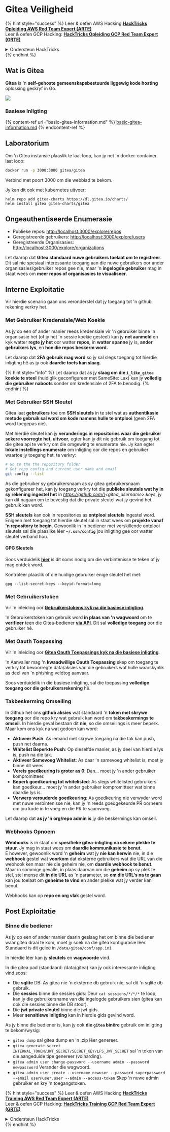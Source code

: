 # Gitea Veiligheid

{% hint style="success" %}
Leer & oefen AWS Hacking:<img src="../../.gitbook/assets/image (1).png" alt="" data-size="line">[**HackTricks Opleiding AWS Red Team Expert (ARTE)**](https://training.hacktricks.xyz/courses/arte)<img src="../../.gitbook/assets/image (1).png" alt="" data-size="line">\
Leer & oefen GCP Hacking: <img src="../../.gitbook/assets/image (2).png" alt="" data-size="line">[**HackTricks Opleiding GCP Red Team Expert (GRTE)**<img src="../../.gitbook/assets/image (2).png" alt="" data-size="line">](https://training.hacktricks.xyz/courses/grte)

<details>

<summary>Ondersteun HackTricks</summary>

* Kyk na die [**subskripsie planne**](https://github.com/sponsors/carlospolop)!
* **Sluit aan by die** 💬 [**Discord groep**](https://discord.gg/hRep4RUj7f) of die [**telegram groep**](https://t.me/peass) of **volg** ons op **Twitter** 🐦 [**@hacktricks\_live**](https://twitter.com/hacktricks\_live)**.**
* **Deel hacking truuks deur PR's in te dien na die** [**HackTricks**](https://github.com/carlospolop/hacktricks) en [**HackTricks Cloud**](https://github.com/carlospolop/hacktricks-cloud) github repos.

</details>
{% endhint %}

## Wat is Gitea

**Gitea** is 'n **self-gehoste gemeenskapsbestuurde liggewig kode hosting** oplossing geskryf in Go.

![](<../../.gitbook/assets/image (160).png>)

### Basiese Inligting

{% content-ref url="basic-gitea-information.md" %}
[basic-gitea-information.md](basic-gitea-information.md)
{% endcontent-ref %}

## Laboratorium

Om 'n Gitea instansie plaaslik te laat loop, kan jy net 'n docker-container laat loop:
```bash
docker run -p 3000:3000 gitea/gitea
```
Verbind met poort 3000 om die webblad te bekom.

Jy kan dit ook met kubernetes uitvoer:
```
helm repo add gitea-charts https://dl.gitea.io/charts/
helm install gitea gitea-charts/gitea
```
## Ongeauthentiseerde Enumerasie

* Publieke repos: [http://localhost:3000/explore/repos](http://localhost:3000/explore/repos)
* Geregistreerde gebruikers: [http://localhost:3000/explore/users](http://localhost:3000/explore/users)
* Geregistreerde Organisasies: [http://localhost:3000/explore/organizations](http://localhost:3000/explore/organizations)

Let daarop dat **Gitea standaard nuwe gebruikers toelaat om te registreer**. Dit sal nie spesiaal interessante toegang aan die nuwe gebruikers oor ander organisasies/gebruiker repos gee nie, maar 'n **ingelogde gebruiker** mag in staat wees om **meer repos of organisasies te visualiseer**.

## Interne Exploitatie

Vir hierdie scenario gaan ons veronderstel dat jy toegang tot 'n github rekening verkry het.

### Met Gebruiker Kredensiale/Web Koekie

As jy op een of ander manier reeds kredensiale vir 'n gebruiker binne 'n organisasie het (of jy het 'n sessie koekie gesteel) kan jy **net aanmeld** en kyk watter **regte jy het** oor watter **repos,** in **watter spanne** jy is, **ander gebruikers lys**, en **hoe die repos beskerm word.**

Let daarop dat **2FA gebruik mag word** so jy sal slegs toegang tot hierdie inligting hê as jy ook **daardie toets kan slaag**.

{% hint style="info" %}
Let daarop dat as jy **slaag om die `i_like_gitea` koekie te steel** (huidiglik geconfigureer met SameSite: Lax) kan jy **volledig die gebruiker naboots** sonder om kredensiale of 2FA te benodig.
{% endhint %}

### Met Gebruiker SSH Sleutel

Gitea laat **gebruikers** toe om **SSH sleutels** in te stel wat as **authentikasie metode gebruik sal word om kode namens hulle te ontplooi** (geen 2FA word toegepas nie).

Met hierdie sleutel kan jy **veranderings in repositories waar die gebruiker sekere voorregte het, uitvoer**, egter kan jy dit nie gebruik om toegang tot die gitea api te verkry om die omgewing te enumerate nie. Jy kan egter **lokale instellings enumerate** om inligting oor die repos en gebruiker waartoe jy toegang het, te verkry:
```bash
# Go to the the repository folder
# Get repo config and current user name and email
git config --list
```
As die gebruiker sy gebruikersnaam as sy gitea gebruikersnaam gekonfigureer het, kan jy toegang verkry tot die **publieke sleutels wat hy in sy rekening ingestel het** in _https://github.com/\<gitea\_username>.keys_, jy kan dit nagaan om te bevestig dat die private sleutel wat jy gevind het, gebruik kan word.

**SSH sleutels** kan ook in repositories as **ontplooi sleutels** ingestel word. Enigeen met toegang tot hierdie sleutel sal in staat wees om **projekte vanaf 'n repository te begin**. Gewoonlik in 'n bediener met verskillende ontplooi sleutels sal die plaaslike lêer **`~/.ssh/config`** jou inligting gee oor watter sleutel verband hou.

#### GPG Sleutels

Soos verduidelik [**hier**](https://github.com/carlospolop/hacktricks-cloud/blob/master/pentesting-ci-cd/gitea-security/broken-reference/README.md) is dit soms nodig om die verbintenisse te teken of jy mag ontdek word.

Kontroleer plaaslik of die huidige gebruiker enige sleutel het met:
```shell
gpg --list-secret-keys --keyid-format=long
```
### Met Gebruikerstoken

Vir 'n inleiding oor [**Gebruikerstokens kyk na die basiese inligting**](basic-gitea-information.md#personal-access-tokens).

'n Gebruikerstoken kan gebruik word **in plaas van 'n wagwoord** om te **verifieer** teen die Gitea-bediener [**via API**](https://try.gitea.io/api/swagger#/). Dit sal **volledige toegang** oor die gebruiker hê.

### Met Oauth Toepassing

Vir 'n inleiding oor [**Gitea Oauth Toepassings kyk na die basiese inligting**](./#with-oauth-application).

'n Aanvaller mag 'n **kwaadwillige Oauth Toepassing** skep om toegang te verkry tot bevoorregte data/aksies van die gebruikers wat hulle waarskynlik as deel van 'n phishing veldtog aanvaar.

Soos verduidelik in die basiese inligting, sal die toepassing **volledige toegang oor die gebruikersrekening** hê.

### Takbeskerming Omseiling

In Github het ons **github aksies** wat standaard 'n **token met skrywe toegang** oor die repo kry wat gebruik kan word om **takbeskermings te omseil**. In hierdie geval bestaan dit **nie**, so die omseilings is meer beperk. Maar kom ons kyk na wat gedoen kan word:

* **Aktiveer Push**: As iemand met skrywe toegang na die tak kan push, push net daarna.
* **Whitelist Beperkte Push**: Op dieselfde manier, as jy deel van hierdie lys is, push na die tak.
* **Aktiveer Samevoeg Whitelist**: As daar 'n samevoeg whitelist is, moet jy binne dit wees.
* **Vereis goedkeuring is groter as 0**: Dan... moet jy 'n ander gebruiker kompromitteer.
* **Beperk goedkeuring tot whitelisted**: As slegs whitelisted gebruikers kan goedkeur... moet jy 'n ander gebruiker kompromitteer wat binne daardie lys is.
* **Verwerp verouderde goedkeuring**: As goedkeuring nie verwyder word met nuwe verbintenisse nie, kan jy 'n reeds goedgekeurde PR oorneem om jou kode in te voeg en die PR te saamvoeg.

Let daarop dat **as jy 'n org/repo admin is** jy die beskermings kan omseil.

### Webhooks Opnoem

**Webhooks** is in staat om **spesifieke gitea-inligting na sekere plekke te stuur**. Jy mag in staat wees om **daardie kommunikasie te benut**.\
E however, gewoonlik word 'n **geheim** wat jy **nie kan herwin** nie, in die **webhook** gestel wat **voorkom** dat eksterne gebruikers wat die URL van die webhook ken maar nie die geheim nie, om **daardie webhook te benut**.\
Maar in sommige gevalle, in plaas daarvan om die **geheim** op sy plek te stel, stel mense dit **in die URL** as 'n parameter, so **om die URL's na te gaan** kan jou toelaat om **geheime te vind** en ander plekke wat jy verder kan benut.

Webhooks kan op **repo en org vlak** gestel word.

## Post Exploitatie

### Binne die bediener

As jy op een of ander manier daarin geslaag het om binne die bediener waar gitea draai te kom, moet jy soek na die gitea konfigurasie lêer. Standaard is dit geleë in `/data/gitea/conf/app.ini`

In hierdie lêer kan jy **sleutels** en **wagwoorde** vind.

In die gitea pad (standaard: /data/gitea) kan jy ook interessante inligting vind soos:

* Die **sqlite** DB: As gitea nie 'n eksterne db gebruik nie, sal dit 'n sqlite db gebruik.
* Die **sessies** binne die sessies gids: Deur `cat sessions/*/*/*` te loop, kan jy die gebruikersname van die ingelogde gebruikers sien (gitea kan ook die sessies binne die DB stoor).
* Die **jwt private sleutel** binne die jwt gids.
* Meer **sensitiewe inligting** kan in hierdie gids gevind word.

As jy binne die bediener is, kan jy ook **die `gitea` binêre** gebruik om inligting te bekom/wysig:

* `gitea dump` sal gitea dump en 'n .zip lêer genereer.
* `gitea generate secret INTERNAL_TOKEN/JWT_SECRET/SECRET_KEY/LFS_JWT_SECRET` sal 'n token van die aangeduide tipe genereer (volharding).
* `gitea admin user change-password --username admin --password newpassword` Verander die wagwoord.
* `gitea admin user create --username newuser --password superpassword --email user@user.user --admin --access-token` Skep 'n nuwe admin gebruiker en kry 'n toegangstoken.

{% hint style="success" %}
Leer & oefen AWS Hacking:<img src="../../.gitbook/assets/image (1).png" alt="" data-size="line">[**HackTricks Training AWS Red Team Expert (ARTE)**](https://training.hacktricks.xyz/courses/arte)<img src="../../.gitbook/assets/image (1).png" alt="" data-size="line">\
Leer & oefen GCP Hacking: <img src="../../.gitbook/assets/image (2).png" alt="" data-size="line">[**HackTricks Training GCP Red Team Expert (GRTE)**<img src="../../.gitbook/assets/image (2).png" alt="" data-size="line">](https://training.hacktricks.xyz/courses/grte)

<details>

<summary>Ondersteun HackTricks</summary>

* Kyk na die [**subskripsie planne**](https://github.com/sponsors/carlospolop)!
* **Sluit aan by die** 💬 [**Discord groep**](https://discord.gg/hRep4RUj7f) of die [**telegram groep**](https://t.me/peass) of **volg** ons op **Twitter** 🐦 [**@hacktricks\_live**](https://twitter.com/hacktricks\_live)**.**
* **Deel hacking truuks deur PR's in te dien na die** [**HackTricks**](https://github.com/carlospolop/hacktricks) en [**HackTricks Cloud**](https://github.com/carlospolop/hacktricks-cloud) github repos.

</details>
{% endhint %}
